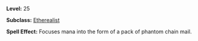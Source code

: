 <!-- TITLE: Spell: Summon Phantom Chain -->
<!-- SUBTITLE:  -->

**Level:** 25

**Subclass:** [Etherealist](etherealist)

**Spell Effect:** Focuses mana into the form of a pack of phantom chain mail.